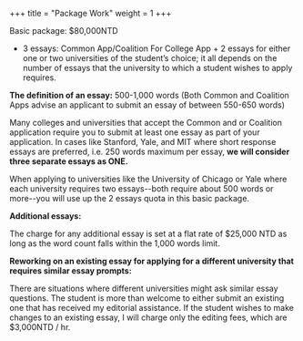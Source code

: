 +++
title = "Package Work"
weight = 1
+++

Basic package: $80,000NTD
* 3 essays: Common App/Coalition For College App + 2 essays for either one or two universities of the student’s choice; it all depends on the number of essays that the university to which a student wishes to apply requires. 


<!--more-->

**The definition of an essay:** 500-1,000 words (Both Common and Coalition Apps advise an applicant to submit an essay of between 550-650 words)

Many colleges and universities that accept the Common and or Coalition application require you to submit at least one essay as part of your application. In cases like Stanford, Yale, and MIT where short response essays are preferred, i.e. 250 words maximum per essay, **we will consider three separate essays as ONE.**

When applying to universities like the University of Chicago or Yale where each university requires two essays--both require about 500 words or more--you will use up the 2 essays quota in this basic package.

**Additional essays:**

The charge for any additional essay is set at a flat rate of $25,000 NTD as long as the word count falls within the 1,000 words limit. 

**Reworking on an existing essay for applying for a different university that requires similar essay prompts:**

There are situations where different universities might ask similar essay questions. The student is more than welcome to either submit an existing one that has received my editorial assistance. If the student wishes to make changes to an existing essay, I will charge only the editing fees, which are $3,000NTD / hr.

